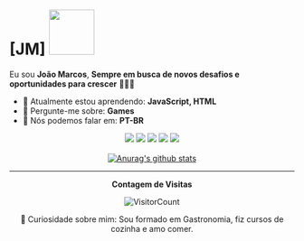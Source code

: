 # [JM] <img src="https://github.com/TheDudeThatCode/TheDudeThatCode/blob/master/Assets/Handshake.gif?raw=true" width="80px">

Eu sou <strong>João Marcos</strong>, <strong>Sempre em busca de novos desafios e oportunidades para crescer</strong> 👨🏻‍💻 

- 🚀 Atualmente estou aprendendo: <strong>JavaScript, HTML</strong> 
- 💬 Pergunte-me sobre: <strong>Games</strong>
- 📣 Nós podemos falar em: <strong>PT-BR</strong>

<div align="center">
  <a href="#" alt="Gmail">
  <img src="https://img.shields.io/badge/-Gmail-FF0000?style=flat-square&labelColor=FF0000&logo=gmail&logoColor=white&link=LINK-DO-SEU-EMAIL" /></a>

  <a href="#" alt="Linkedin">
  <img src="https://img.shields.io/badge/-Linkedin-0e76a8?style=flat-square&logo=Linkedin&logoColor=white&link=LINK-DO-SEU-LINKEDIN" /></a>
  
  <a href="#" alt="WhatsApp">
  <img src="https://img.shields.io/badge/-WhatsApp-25d366?style=flat-square&labelColor=25d366&logo=whatsapp&logoColor=white&link=API-DO-SEU-WHATSAPP"/></a>
  
  <a href="#" alt="Facebook">
  <img src="https://img.shields.io/badge/-Facebook-3b5998?style=flat-square&labelColor=3b5998&logo=facebook&logoColor=white&link=LINK-DO-SEU-FACEBOOK"/></a>

  <a href="#" alt="Instagram">
  <img src="https://img.shields.io/badge/-Instagram-DF0174?style=flat-square&labelColor=DF0174&logo=instagram&logoColor=white&link=LINK-DO-SEU-INSTAGRAM"/></a>
<div>
 

</br>
<div align="center">
<a href="https://github-readme-stats.anuraghazra1.vercel.app/api?username=jmtmds"><img src="https://github-readme-stats.anuraghazra1.vercel.app/api?username=jmtmds&show_icons=true&include_all_commits=true&theme=radical" alt="Anurag's github stats"/>
</a>
</div>

*************

**Contagem de Visitas**

![VisitorCount](https://profile-counter.glitch.me/{jmtmds}/count.svg)

👀 Curiosidade sobre mim: Sou formado em Gastronomia, fiz cursos de cozinha e amo comer.
